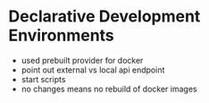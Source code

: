 # Declarative Development Environments

- used prebuilt provider for docker
- point out external vs local api endpoint
- start scripts
- no changes means no rebuild of docker images
